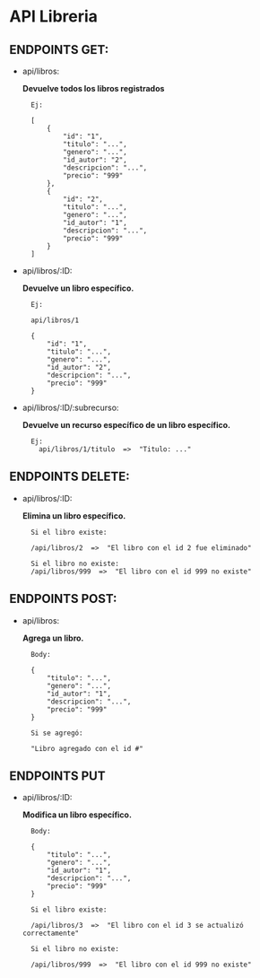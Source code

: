 # API Libreria

## ENDPOINTS GET:

+ api/libros:

    **Devuelve todos los libros registrados**

        Ej:

        [
            {
                "id": "1",
                "titulo": "...",
                "genero": "...",
                "id_autor": "2",
                "descripcion": "...",
                "precio": "999"
            },
            {
                "id": "2",
                "titulo": "...",
                "genero": "...",
                "id_autor": "1",
                "descripcion": "...",
                "precio": "999"
            }
        ]


+ api/libros/:ID:

  **Devuelve un libro específico.**

        Ej:
  
        api/libros/1
  
        {
            "id": "1",
            "titulo": "...",
            "genero": "...",
            "id_autor": "2",
            "descripcion": "...",
            "precio": "999"
        }


+ api/libros/:ID/:subrecurso:

  **Devuelve un recurso específico de un libro específico.**

        Ej:
          api/libros/1/titulo  =>  "Titulo: ..."


## ENDPOINTS DELETE:

+ api/libros/:ID:

  **Elimina un libro específico.**

        Si el libro existe:

        /api/libros/2  =>  "El libro con el id 2 fue eliminado"

        Si el libro no existe:
        /api/libros/999  =>  "El libro con el id 999 no existe"


## ENDPOINTS POST:

+ api/libros:

  **Agrega un libro.**

        Body:

        {
            "titulo": "...",
            "genero": "...",
            "id_autor": "1",
            "descripcion": "...",
            "precio": "999"
        }

        Si se agregó:

        "Libro agregado con el id #"


## ENDPOINTS PUT

+ api/libros/:ID:

  **Modifica un libro específico.**

        Body:

        {
            "titulo": "...",
            "genero": "...",
            "id_autor": "1",
            "descripcion": "...",
            "precio": "999"
        }

        Si el libro existe:

        /api/libros/3  =>  "El libro con el id 3 se actualizó correctamente"

        Si el libro no existe:

        /api/libros/999  =>  "El libro con el id 999 no existe"
